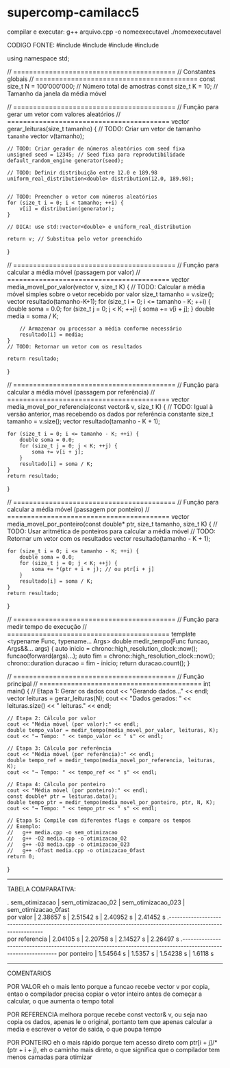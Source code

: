 # supercomp-camilacc5

compilar e executar:
g++ arquivo.cpp -o nomeexecutavel
./nomeexecutavel

CODIGO FONTE:
#include <iostream>
#include <vector>
#include <random>
#include <chrono>

using namespace std;

// =========================================
// Constantes globais
// =========================================
const size_t N = 100'000'000; // Número total de amostras
const size_t K = 10;          // Tamanho da janela da média móvel

// =========================================
// Função para gerar um vetor com valores aleatórios
// =========================================
vector<double> gerar_leituras(size_t tamanho) {
    // TODO: Criar um vetor de tamanho `tamanho`
    vector<double> v(tamanho);

    // TODO: Criar gerador de números aleatórios com seed fixa
    unsigned seed = 12345; // Seed fixa para reprodutibilidade
    default_random_engine generator(seed);

    // TODO: Definir distribuição entre 12.0 e 189.98
    uniform_real_distribution<double> distribution(12.0, 189.98);
    

    // TODO: Preencher o vetor com números aleatórios
    for (size_t i = 0; i < tamanho; ++i) {
        v[i] = distribution(generator);
    }

    // DICA: use std::vector<double> e uniform_real_distribution

    return v; // Substitua pelo vetor preenchido
}

// =========================================
// Função para calcular a média móvel (passagem por valor)
// =========================================
vector<double> media_movel_por_valor(vector<double> v, size_t K) {
    // TODO: Calcular a média móvel simples sobre o vetor recebido por valor
    size_t tamanho = v.size();
    vector<double> resultado(tamanho-K+1);
    for (size_t i = 0; i <= tamanho - K; ++i) {
        double soma = 0.0;
        for (size_t j = 0; j < K; ++j) {
            soma += v[i + j];
        }
        double media = soma / K;

        // Armazenar ou processar a média conforme necessário
        resultado[i] = media; 
    }
    // TODO: Retornar um vetor com os resultados

    return resultado;
}

// =========================================
// Função para calcular a média móvel (passagem por referência)
// =========================================
vector<double> media_movel_por_referencia(const vector<double>& v, size_t K) {
    // TODO: Igual à versão anterior, mas recebendo os dados por referência constante
    size_t tamanho = v.size();
    vector<double> resultado(tamanho - K + 1);

    for (size_t i = 0; i <= tamanho - K; ++i) {
        double soma = 0.0;
        for (size_t j = 0; j < K; ++j) {
            soma += v[i + j];
        }
        resultado[i] = soma / K;
    }
    return resultado;
}


// =========================================
// Função para calcular a média móvel (passagem por ponteiro)
// =========================================
vector<double> media_movel_por_ponteiro(const double* ptr, size_t tamanho, size_t K) {
    // TODO: Usar aritmética de ponteiros para calcular a média móvel
    // TODO: Retornar um vetor com os resultados
    vector<double> resultado(tamanho - K + 1);

    for (size_t i = 0; i <= tamanho - K; ++i) {
        double soma = 0.0;
        for (size_t j = 0; j < K; ++j) {
            soma += *(ptr + i + j); // ou ptr[i + j]
        }
        resultado[i] = soma / K;
    }
    return resultado;
}

// =========================================
// Função para medir tempo de execução
// =========================================
template <typename Func, typename... Args>
double medir_tempo(Func funcao, Args&&... args) {
    auto inicio = chrono::high_resolution_clock::now();
    funcao(forward<Args>(args)...);
    auto fim = chrono::high_resolution_clock::now();
    chrono::duration<double> duracao = fim - inicio;
    return duracao.count();
}

// =========================================
// Função principal
// =========================================
int main() {
    // Etapa 1: Gerar os dados
    cout << "Gerando dados..." << endl;
    vector<double> leituras = gerar_leituras(N);
    cout << "Dados gerados: " << leituras.size() << " leituras." << endl;

    // Etapa 2: Cálculo por valor
    cout << "Média móvel (por valor):" << endl;
    double tempo_valor = medir_tempo(media_movel_por_valor, leituras, K);
    cout << "→ Tempo: " << tempo_valor << " s" << endl;

    // Etapa 3: Cálculo por referência
    cout << "Média móvel (por referência):" << endl;
    double tempo_ref = medir_tempo(media_movel_por_referencia, leituras, K);
    cout << "→ Tempo: " << tempo_ref << " s" << endl;

    // Etapa 4: Cálculo por ponteiro
    cout << "Média móvel (por ponteiro):" << endl;
    const double* ptr = leituras.data();
    double tempo_ptr = medir_tempo(media_movel_por_ponteiro, ptr, N, K);
    cout << "→ Tempo: " << tempo_ptr << " s" << endl;

    // Etapa 5: Compile com diferentes flags e compare os tempos
    // Exemplo:
    //   g++ media.cpp -o sem_otimizacao
    //   g++ -O2 media.cpp -o otimizacao_O2
    //   g++ -O3 media.cpp -o otimizacao_O23
    //   g++ -Ofast media.cpp -o otimizacao_Ofast
    return 0;
}

-------------------------------------------------------------------------------------------------------------------

TABELA COMPARATIVA:

.                  sem_otimizacao    |   sem_otimizacao_02    |   sem_otimizacao_023   |   sem_otimizacao_0fast    
por valor       |  2.38657 s         |   2.51542 s            |   2.40952 s            |   2.41452 s
.--------------------------------------------------------------------------------------------------------------         
por referencia  |  2.04105 s         |   2.20758 s            |   2.14527 s            |   2.26497 s
.-------------------------------------------------------------------------------------------------------------- 
por ponteiro    |  1.54564 s         |   1.5357 s             |   1.54238 s            |   1.6118 s


--------------------------------------------------------------------------------------------------------------------

COMENTARIOS

POR VALOR eh o mais lento porque a funcao recebe vector<double> v por copia, entao o compilador precisa copiar o vetor inteiro antes de começar a calcular, o que aumenta o tempo total

POR REFERENCIA melhora porque recebe const vector<double>& v, ou seja nao copia os dados, apenas le o original, portanto tem que apenas calcular a media e escrever o vetor de saida, o que poupa tempo

POR PONTEIRO eh o mais rápido porque tem acesso direto com ptr[i + j]/*(ptr + i + j), eh o caminho mais direto, o que significa que o compilador tem menos camadas para otimizar